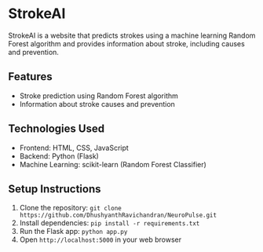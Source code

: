 # StrokeAI

StrokeAI is a website that predicts strokes using a machine learning Random Forest algorithm and provides information about stroke, including causes and prevention.

## Features

- Stroke prediction using Random Forest algorithm
- Information about stroke causes and prevention

## Technologies Used

- Frontend: HTML, CSS, JavaScript
- Backend: Python (Flask)
- Machine Learning: scikit-learn (Random Forest Classifier)

## Setup Instructions

1. Clone the repository: `git clone https://github.com/DhushyanthRavichandran/NeuroPulse.git`
2. Install dependencies: `pip install -r requirements.txt`
3. Run the Flask app: `python app.py`
4. Open `http://localhost:5000` in your web browser
